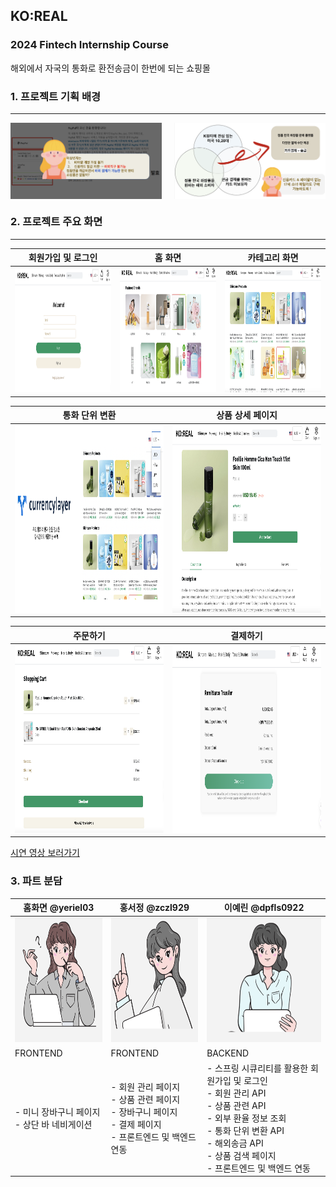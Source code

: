 ## KO:REAL
### 2024 Fintech Internship Course
해외에서 자국의 통화로 환전송금이 한번에 되는 쇼핑몰

### 1. 프로젝트 기획 배경
---
<div style="display: flex; justify-content: space-between;">
  <img src="image/image-2.png" alt="Description" style="width: 48%;" />
  <img src="image/image-1.png" alt="Description" style="width: 48%;" />
</div>

### 2. 프로젝트 주요 화면
---

|회원가입 및 로그인|홈 화면|카테고리 화면|
|------|---|---|
| <img src="image/login.png" alt="Image 1" style="width:500px; height:200px;"> | <img src="image/image.png" alt="Image 2" style="width:500px; height:200px;"> | <img src="image/category.png" alt="Image 3" style="width:500px; height:200px;"> |

|통화 단위 변환|상품 상세 페이지|
|------|---|
| <img src="image/image-3.png" alt="Image 4" style="width:500px; height:300px;"> | <img src="image/image-4.png" alt="Image 5" style="width:500px; height:300px;"> |

|주문하기|결제하기|
|------|---|
| <img src="image/image-5.png" alt="Image 6" style="width:500px; height:300px;"> | <img src="image/image-7.png" alt="Image 7" style="width:500px; height:300px;"> |

[시연 영상 보러가기](https://youtu.be/j5-hajIbG-s?si=qDfm5h8BruJBoV1U)

### 3. 파트 분담

|홈화면 @yeriel03|홍서정 @zczl929|이예린 @dpfls0922|
|------|---|---|
| <img src="image/person1.png" alt="Person 1" style="width:200px; height:200px;"> | <img src="image/person2.png" alt="Person 2" style="width:200px; height:200px;"> | <img src="image/person3.png" alt="Person 3" style="width:200px; height:200px;"> |
|FRONTEND|FRONTEND|BACKEND|
|- 미니 장바구니 페이지 <br> - 상단 바 네비게이션 | - 회원 관리 페이지 <br> - 상품 관련 페이지 <br> - 장바구니 페이지 <br> - 결제 페이지 <br> - 프론트엔드 및 백엔드 연동 |- 스프링 시큐리티를 활용한 회원가입 및 로그인 <br> - 회원 관리 API <br> - 상품 관련 API <br> - 외부 환율 정보 조회  <br> - 통화 단위 변환 API <br> - 해외송금 API <br> - 상품 검색 페이지 <br> - 프론트엔드 및 백엔드 연동 |